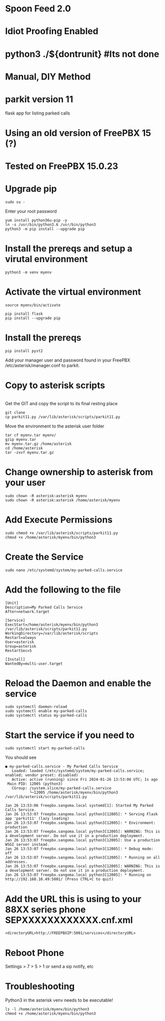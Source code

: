# Spoon Feed 2.0
# Idiot Proofing Enabled

# python3 ./${dontrunit} #Its not done


# Manual, DIY Method

# parkit version 11
flask app for listing parked calls

# Using an old version of FreePBX 15 (?) 
# Tested on FreePBX 15.0.23
# Upgrade pip 
```
sudo su -
```
Enter your root password
```
yum install python36u-pip -y
ln -s /usr/bin/python3.6 /usr/bin/python3
python3 -m pip install --upgrade pip
```

# Install the prereqs and setup a virutal environment
```
python3 -m venv myenv
```
# Activate the virtual environment
```
source myenv/bin/activate
```
```
pip install flask
pip install --upgrade pip
```
# Install the prereqs
```
pip install pyst2
```
Add your manager user and password found in your FreePBX /etc/asterisk/manager.conf to parkit.

# Copy to asterisk scripts 
```
```
Get the GIT and copy the script to its final resting place
```
git clone
cp parkit11.py /var/lib/asterisk/scripts/parkit11.py
```
Move the environment to the asterisk user folder
```
tar cf myenv.tar myenv/
gzip myenv.tar
mv myenv.tar.gz /home/asterisk
cd /home/asterisk
tar -zxvf myenv.tar.gz
```
# Change ownership to asterisk from your user
```
sudo chown -R asterisk:asterisk myenv
sudo chown -R asterisk:asterisk /home/asterisk/myenv

```
# Add Execute Permissions
```
sudo chmod +x /var/lib/asterisk/scripts/parkit11.py
chmod +x /home/asterisk/myenv/bin/python3
```
# Create the Service
```
sudo nano /etc/systemd/system/my-parked-calls.service
```
# Add the following to the file
```
[Unit]
Description=My Parked Calls Service
After=network.target

[Service]
ExecStart=/home/asterisk/myenv/bin/python3 /var/lib/asterisk/scripts/parkit11.py
WorkingDirectory=/var/lib/asterisk/scripts
Restart=always
User=asterisk
Group=asterisk
RestartSec=5

[Install]
WantedBy=multi-user.target
```
# Reload the Daemon and enable the service
```
sudo systemctl daemon-reload
sudo systemctl enable my-parked-calls
sudo systemctl status my-parked-calls

```
# Start the service if you need to
```
sudo systemctl start my-parked-calls
```
You should see
```
● my-parked-calls.service - My Parked Calls Service
   Loaded: loaded (/etc/systemd/system/my-parked-calls.service; enabled; vendor preset: disabled)
   Active: active (running) since Fri 2024-01-26 13:53:06 UTC; 1s ago
 Main PID: 12005 (python3)
   CGroup: /system.slice/my-parked-calls.service
           └─12005 /home/asterisk/myenv/bin/python3 /var/lib/asterisk/scripts/parkit11.py

Jan 26 13:53:06 freepbx.sangoma.local systemd[1]: Started My Parked Calls Service.
Jan 26 13:53:07 freepbx.sangoma.local python3[12005]: * Serving Flask app 'parkit11' (lazy loading)
Jan 26 13:53:07 freepbx.sangoma.local python3[12005]: * Environment: production
Jan 26 13:53:07 freepbx.sangoma.local python3[12005]: WARNING: This is a development server. Do not use it in a production deployment.
Jan 26 13:53:07 freepbx.sangoma.local python3[12005]: Use a production WSGI server instead.
Jan 26 13:53:07 freepbx.sangoma.local python3[12005]: * Debug mode: off
Jan 26 13:53:07 freepbx.sangoma.local python3[12005]: * Running on all addresses.
Jan 26 13:53:07 freepbx.sangoma.local python3[12005]: WARNING: This is a development server. Do not use it in a production deployment.
Jan 26 13:53:07 freepbx.sangoma.local python3[12005]: * Running on http://192.168.10.49:5001/ (Press CTRL+C to quit)

```


# Add the URL this is using to your 88XX series phone SEPXXXXXXXXXXXX.cnf.xml
```
<directoryURL>http://FREEPBXIP:5001/services</directoryURL>
```
# Reboot Phone
Settings > 7 > 5 > 1
or send a sip notify, etc

# Troubleshooting
Python3 in the asterisk venv needs to be executable!
```
ls -l /home/asterisk/myenv/bin/python3
chmod +x /home/asterisk/myenv/bin/python3
```

